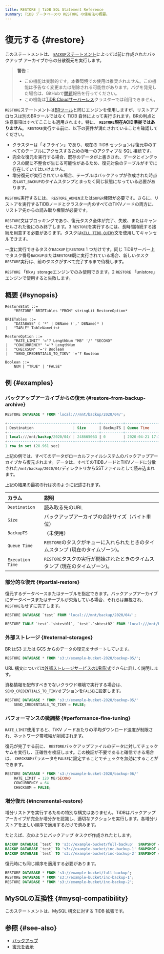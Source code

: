 ```yaml
---
title: RESTORE | TiDB SQL Statement Reference
summary: TiDB データベースの RESTORE の使用法の概要。
---
```


# 復元する {#restore}

このステートメントは、 [`BACKUP`ステートメント](/sql-statements/sql-statement-backup.md)によって以前に作成されたバックアップ アーカイブからの分散復元を実行します。

> **警告：**
>
> -   この機能は実験的です。本番環境での使用は推奨されません。この機能は予告なく変更または削除される可能性があります。バグを発見した場合は、GitHubで[問題](https://github.com/pingcap/tidb/issues)報告を行ってください。
> -   この機能は[TiDB Cloudサーバーレス](https://docs.pingcap.com/tidbcloud/select-cluster-tier#tidb-cloud-serverless)クラスターでは利用できません。

`RESTORE`ステートメントは[BRツール](https://docs.pingcap.com/tidb/stable/backup-and-restore-overview)と同じエンジンを使用しますが、リストアプロセスは別のBRツールではなく TiDB 自体によって実行されます。BRの利点と注意事項はすべてここにも適用されます。特に、 **`RESTORE`現在ACID準拠ではありません**。 `RESTORE`実行する前に、以下の要件が満たされていることを確認してください。

-   クラスターは「オフライン」であり、現在の TiDB セッションは復元中のすべてのテーブルにアクセスするための唯一のアクティブな SQL 接続です。
-   完全な復元を実行する場合、既存のデータが上書きされ、データとインデックスの間に不整合が生じる可能性があるため、復元対象のテーブルがすでに存在していてはいけません。
-   増分復元が実行されている場合、テーブルはバックアップが作成された時点の`LAST_BACKUP`のタイムスタンプとまったく同じ状態になっている必要があります。

`RESTORE`実行するには、 `RESTORE_ADMIN`または`SUPER`権限が必要です。さらに、リストアを実行するTiDBノードとクラスター内のすべてのTiKVノードの両方に、リストア先からの読み取り権限が必要です。

`RESTORE`文はブロッキングであり、復元タスク全体が完了、失敗、またはキャンセルされた後にのみ終了します。3 `RESTORE`を実行するには、長時間持続する接続を用意する必要があります。タスクは[`KILL TIDB QUERY`](/sql-statements/sql-statement-kill.md)文を使用してキャンセルできます。

一度に実行できるタスク`BACKUP`と`RESTORE` 1 つだけです。同じ TiDBサーバー上でタスク番号`BACKUP`または`RESTORE`既に実行されている場合、新しいタスク`RESTORE`実行は、前のタスクがすべて完了するまで待機します。

`RESTORE` 「tikv」storageエンジンでのみ使用できます。2 `RESTORE` 「unistore」エンジンで使用すると失敗します。

## 概要 {#synopsis}

```ebnf+diagram
RestoreStmt ::=
    "RESTORE" BRIETables "FROM" stringLit RestoreOption*

BRIETables ::=
    "DATABASE" ( '*' | DBName (',' DBName)* )
|   "TABLE" TableNameList

RestoreOption ::=
    "RATE_LIMIT" '='? LengthNum "MB" '/' "SECOND"
|   "CONCURRENCY" '='? LengthNum
|   "CHECKSUM" '='? Boolean
|   "SEND_CREDENTIALS_TO_TIKV" '='? Boolean

Boolean ::=
    NUM | "TRUE" | "FALSE"
```

## 例 {#examples}

### バックアップアーカイブからの復元 {#restore-from-backup-archive}

```sql
RESTORE DATABASE * FROM 'local:///mnt/backup/2020/04/';
```

```sql
+------------------------------+-----------+----------+---------------------+---------------------+
| Destination                  | Size      | BackupTS | Queue Time          | Execution Time      |
+------------------------------+-----------+----------+---------------------+---------------------+
| local:///mnt/backup/2020/04/ | 248665063 | 0        | 2020-04-21 17:16:55 | 2020-04-21 17:16:55 |
+------------------------------+-----------+----------+---------------------+---------------------+
1 row in set (28.961 sec)
```

上記の例では、すべてのデータがローカルファイルシステムのバックアップアーカイブから復元されます。データは、すべてのTiDBノードとTiKVノードに分散された`/mnt/backup/2020/04/`ディレクトリからSSTファイルとして読み込まれます。

上記の結果の最初の行は次のように記述されます。

| カラム              | 説明                                             |
| :--------------- | :--------------------------------------------- |
| `Destination`    | 読み取る先のURL                                      |
| `Size`           | バックアップアーカイブの合計サイズ（バイト単位）                       |
| `BackupTS`       | （未使用）                                          |
| `Queue Time`     | `RESTORE`のタスクがキューに入れられたときのタイムスタンプ (現在のタイムゾーン)。 |
| `Execution Time` | `RESTORE`タスクの実行が開始されたときのタイムスタンプ (現在のタイムゾーン)。   |

### 部分的な復元 {#partial-restore}

復元するデータベースまたはテーブルを指定できます。バックアップアーカイブにデータベースまたはテーブルが欠落している場合、それらは無視され、 `RESTORE`もせずに完了します。

```sql
RESTORE DATABASE `test` FROM 'local:///mnt/backup/2020/04/';
```

```sql
RESTORE TABLE `test`.`sbtest01`, `test`.`sbtest02` FROM 'local:///mnt/backup/2020/04/';
```

### 外部ストレージ {#external-storages}

BR はS3 または GCS からのデータの復元をサポートしています。

```sql
RESTORE DATABASE * FROM 's3://example-bucket-2020/backup-05/';
```

URL 構文については[外部ストレージサービスのURI形式](/external-storage-uri.md)でさらに詳しく説明します。

資格情報を配布すべきでないクラウド環境で実行する場合は、 `SEND_CREDENTIALS_TO_TIKV`オプションを`FALSE`に設定します。

```sql
RESTORE DATABASE * FROM 's3://example-bucket-2020/backup-05/'
    SEND_CREDENTIALS_TO_TIKV = FALSE;
```

### パフォーマンスの微調整 {#performance-fine-tuning}

`RATE_LIMIT`使用すると、TiKV ノードあたりの平均ダウンロード速度が制限され、ネットワーク帯域幅が削減されます。

復元が完了する前に、 `RESTORE`バックアップファイルのデータに対してチェックサムを実行し、正確性を検証します。この検証が不要であると確信できる場合は、 `CHECKSUM`パラメータを`FALSE`に設定することでチェックを無効にすることができます。

```sql
RESTORE DATABASE * FROM 's3://example-bucket-2020/backup-06/'
    RATE_LIMIT = 120 MB/SECOND
    CONCURRENCY = 64
    CHECKSUM = FALSE;
```

### 増分復元 {#incremental-restore}

増分リストアを実行するための特別な構文はありません。TiDBはバックアップアーカイブが完全か増分かを認識し、適切なアクションを実行します。各増分リストアを正しい順序で適用するだけで済みます。

たとえば、次のようにバックアップ タスクが作成されたとします。

```sql
BACKUP DATABASE `test` TO 's3://example-bucket/full-backup'  SNAPSHOT = 413612900352000;
BACKUP DATABASE `test` TO 's3://example-bucket/inc-backup-1' SNAPSHOT = 414971854848000 LAST_BACKUP = 413612900352000;
BACKUP DATABASE `test` TO 's3://example-bucket/inc-backup-2' SNAPSHOT = 416353458585600 LAST_BACKUP = 414971854848000;
```

復元時にも同じ順序を適用する必要があります。

```sql
RESTORE DATABASE * FROM 's3://example-bucket/full-backup';
RESTORE DATABASE * FROM 's3://example-bucket/inc-backup-1';
RESTORE DATABASE * FROM 's3://example-bucket/inc-backup-2';
```

## MySQLの互換性 {#mysql-compatibility}

このステートメントは、MySQL 構文に対する TiDB 拡張です。

## 参照 {#see-also}

-   [バックアップ](/sql-statements/sql-statement-backup.md)
-   [復元を表示](/sql-statements/sql-statement-show-backups.md)
